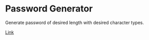 # Password Generator

Generate password of desired length with desired character types.

[Link](https://vsmith-password-generator.netlify.app/)
